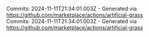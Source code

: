 Commits: 2024-11-11T21:34:01.003Z - Generated via https://github.com/marketplace/actions/artificial-grass
<br>
Commits: 2024-11-11T21:34:01.003Z - Generated via https://github.com/marketplace/actions/artificial-grass
<br>
